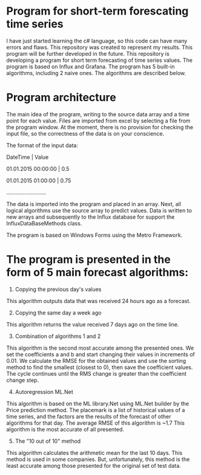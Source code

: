 # Program for short-term forescating time series
I have just started learning the c# language, so this code can have many errors and flaws. This repository was created to represent my results. This program will be further developed in the future.
This repository is developing a program for short term forecasting of time series values.
The program is based on Influx and Grafana. The program has 5 built-in algorithms, including 2 naive ones. The algorithms are described below.

# Program architecture
The main idea of the program, writing to the source data array and a time point for each value. Files are imported from excel by selecting a file from the program window.
At the moment, there is no provision for checking the input file, so the correctness of the data is on your conscience.


The format of the input data:


DateTime            | Value


01.01.2015 00:00:00 | 0.5


01.01.2015 01:00:00 | 0.75


..........................


The data is imported into the program and placed in an array. Next, all logical algorithms use the source array to predict values.
Data is written to new arrays and subsequently to the Influx database for support the InfluxDataBaseMethods class.

The program is based on Windows Forms using the Metro Framework.

# The program is presented in the form of 5 main forecast algorithms:

1. Copying the previous day's values

This algorithm outputs data that was received 24 hours ago as a forecast.

2. Copying the same day a week ago

This algorithm returns the value received 7 days ago on the time line.

3. Combination of algorithms 1 and 2

This algorithm is the second most accurate among the presented ones. We set the coefficients a and b and start changing their values in increments of 0.01. We calculate the RMSE for the obtained values and use the sorting method to find the smallest (closest to 0), then save the coefficient values. The cycle continues until the RMS change is greater than the coefficient change step.

4. Autoregression ML.Net

This algorithm is based on the ML library.Net using ML.Net builder by the Price prediction method. The placemark is a list of historical values of a time series, and the factors are the results of the forecast of other algorithms for that day. The average RMSE of this algorithm is ~1.7
This algorithm is the most accurate of all presented.

5. The "10 out of 10" method

This algorithm calculates the arithmetic mean for the last 10 days. This method is used in some companies. But, unfortunately, this method is the least accurate among those presented for the original set of test data.

